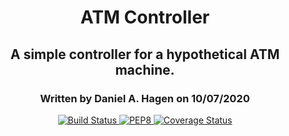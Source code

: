 <h1 align="center"> ATM Controller</h1>
<h2 align="center">A simple controller for a hypothetical ATM machine.</h2>
<h3 align="center">Written by Daniel A. Hagen on 10/07/2020</h3>

<p align="center">
    <a href="https://travis-ci.com/danhagen/danpy">
        <img src="https://travis-ci.com/danhagen/atm-controller.svg?branch=master" alt="Build Status"
    </a>
    <a href="https://www.python.org/dev/peps/pep-0008/">
        <img src="https://img.shields.io/badge/code%20style-pep8-green.svg" alt="PEP8">
    </a>
    <a href="https://coveralls.io/github/danhagen/atm-controller?branch=master&service=github">
        <img src="https://coveralls.io/repos/github/danhagen/atm-controller/badge.svg?branch=master&service=github" alt="Coverage Status">
    </a>
</p>

